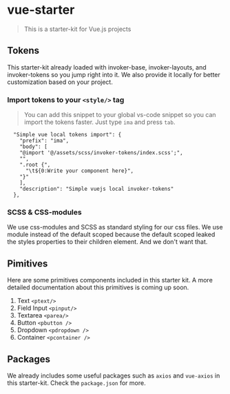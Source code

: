 # vue-starter

> This is a starter-kit for Vue.js projects

## Tokens

This starter-kit already loaded with invoker-base, invoker-layouts, and invoker-tokens so you jump right into it. We also provide it locally for better customization based on your project.

### Import tokens to your `<style/>` tag

> You can add this snippet to your global vs-code snippet so you can import the tokens faster. Just type `ima` and press `tab`.

```code-snippets
  "Simple vue local tokens import": {
    "prefix": "ima",
    "body": [
    "@import '@/assets/scss/invoker-tokens/index.scss';",
    "",
    ".root {",
      "\t${0:Write your component here}",
    "}"
    ],
    "description": "Simple vuejs local invoker-tokens"
  },
```

### SCSS & CSS-modules

We use css-modules and SCSS as standard styling for our css files. We use module instead of the default scoped because the default scoped leaked the styles properties to their children element. And we don't want that.

## Pimitives

Here are some primitives components included in this starter kit. A more detailed documentation about this primitives is coming up soon.

1. Text `<ptext/>`
2. Field Input `<pinput/>`
3. Textarea `<parea/>`
4. Button `<pbutton />`
5. Dropdown `<pdropdown />`
6. Container `<pcontainer />`

## Packages

We already includes some useful packages such as `axios` and `vue-axios` in this starter-kit. Check the `package.json` for more.